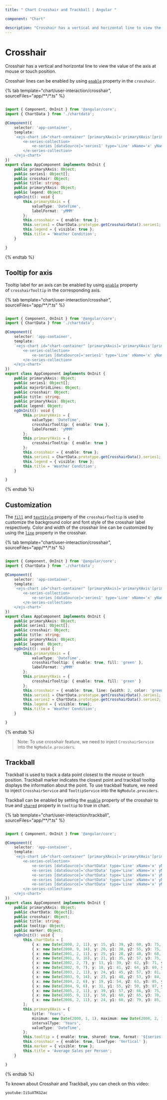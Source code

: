 ```yaml
---
title: " Chart Crosshair and Trackball | Angular "

component: "Chart"

description: "Crosshair has a vertical and horizontal line to view the value of the axis at mouse position.The trackball used to display data collections"
---
```


# Crosshair

Crosshair has a vertical and horizontal line to view the value of the axis at mouse or touch position.

Crosshair lines can be enabled by using [`enable`](../api/chart/crosshairTooltip/#enable) property in the `crosshair`.

{% tab template="chart/user-interaction/crosshair", sourceFiles="app/**/*.ts" %}

```typescript

import { Component, OnInit } from '@angular/core';
import { ChartData } from './chartdata';

@Component({
    selector: 'app-container',
    template:
    `<ejs-chart id="chart-container" [primaryXAxis]='primaryXAxis'[primaryYAxis]='primaryYAxis' [title]='title' [legendSettings]='legend' [crosshair]='crosshair'>
        <e-series-collection>
            <e-series [dataSource]='series1' type='Line' xName='x' yName='y' name='Temperature'></e-series>
        </e-series-collection>
    </ejs-chart>`
})
export class AppComponent implements OnInit {
    public primaryXAxis: Object;
    public series1: Object[];
    public crosshair: Object;
    public title: string;
    public primaryYAxis: Object;
    public legend: Object;
    ngOnInit(): void {
        this.primaryXAxis = {
            valueType: 'DateTime',
            labelFormat: 'yMMM'
        };
        this.crosshair = { enable: true };
        this.series1 = ChartData.prototype.getCrosshairData().series1;
        this.legend = { visible: true };
        this.title = 'Weather Condition';
    }

}

```

{% endtab %}

## Tooltip for axis

Tooltip label for an axis can be enabled by using [`enable`](../api/chart/crosshairTooltipModel/#enable)
property of `crosshairTooltip` in the corresponding axis.

{% tab template="chart/user-interaction/crosshair", sourceFiles="app/**/*.ts" %}

```typescript

import { Component, OnInit } from '@angular/core';
import { ChartData } from './chartdata';

@Component({
    selector: 'app-container',
    template:
    `<ejs-chart id="chart-container" [primaryXAxis]='primaryXAxis'[primaryYAxis]='primaryYAxis' [title]='title' [legendSettings]='legend' [crosshair]='crosshair'>
        <e-series-collection>
            <e-series [dataSource]='series1' type='Line' xName='x' yName='y' name='Temperature'></e-series>
        </e-series-collection>
    </ejs-chart>`
})
export class AppComponent implements OnInit {
    public primaryXAxis: Object;
    public series1: Object[];
    public majorGridLines: Object;
    public crosshair: Object;
    public title: string;
    public primaryYAxis: Object;
    public legend: Object;
    ngOnInit(): void {
        this.primaryXAxis = {
            valueType: 'DateTime',
            crosshairTooltip: { enable: true },
            labelFormat: 'yMMM'
        };
        this.primaryYAxis = {
            crosshairTooltip: { enable: true }
        };
        this.crosshair = { enable: true };
        this.series1 = ChartData.prototype.getCrosshairData().series1;
        this.legend = { visible: true };
        this.title = 'Weather Condition';
    }

}

```

{% endtab %}

## Customization

The [`fill`](../api/chart/crosshairTooltip/#fill) and [`textStyle`](../api/chart/crosshairTooltip/#textstyle)
property of the `crosshairTooltip` is used to customize the background color and font style of the crosshair label
respectively. Color and width of the crosshair line can be customized by using the
[`line`](../api/chart/crosshairTooltip/#line) property in the crosshair.

{% tab template="chart/user-interaction/crosshair", sourceFiles="app/**/*.ts" %}

```typescript

import { Component, OnInit } from '@angular/core';
import { ChartData } from './chartdata';

@Component({
    selector: 'app-container',
    template:
    `<ejs-chart id="chart-container" [primaryXAxis]='primaryXAxis'[primaryYAxis]='primaryYAxis' [title]='title' [legendSettings]='legend' [crosshair]='crosshair'>
        <e-series-collection>
            <e-series [dataSource]='series1' type='Line' xName='x' yName='y' name='Temperature'></e-series>
        </e-series-collection>
    </ejs-chart>`
})
export class AppComponent implements OnInit {
    public primaryXAxis: Object;
    public series1: Object[];
    public crosshair: Object;
    public title: string;
    public primaryYAxis: Object;
    public legend: Object;
    ngOnInit(): void {
        this.primaryXAxis = {
            valueType: 'DateTime',
            crosshairTooltip: { enable: true, fill: 'green' },
            labelFormat: 'yMMM'
        };
        this.primaryYAxis = {
            crosshairTooltip: { enable: true, fill: 'green' }
        };
        this.crosshair = { enable: true, line: {width: 2, color: 'green'}, fill: 'green' };
        this.series1 = ChartData.prototype.getCrosshairData().series1;
        this.series2 = ChartData.prototype.getCrosshairData().series2;
        this.legend = { visible: true};
        this.title = 'Weather Condition';
    }

}

```

{% endtab %}

>Note: To use crosshair feature, we need to inject `CrosshairService` into the `NgModule.providers`.

## Trackball

Trackball is used to track a data point closest to the mouse or touch position. Trackball marker indicates the
closest point and trackball tooltip displays the information about the point. To use trackball feature,
we need to inject `CrosshairService` and `TooltipService` into the `NgModule.providers`.

Trackball can be enabled by setting the [`enable`](../api/chart/crosshairTooltip/#enable) property of the crosshair to true and
[`shared`](../api/chart/tooltipSettingsModel/#shared) property in `tooltip` to true in chart.

{% tab template="chart/user-interaction/trackball", sourceFiles="app/**/*.ts" %}

```typescript

import { Component, OnInit } from '@angular/core';

@Component({
    selector: 'app-container',
    template:
    `<ejs-chart id="chart-container" [primaryXAxis]='primaryXAxis'[primaryYAxis]='primaryYAxis' [title]='title' [crosshair]='crosshair' [tooltip]='tooltip'>
        <e-series-collection>
            <e-series [dataSource]='chartData' type='Line' xName='x' yName='y' name='John' width=2 [marker]='marker'></e-series>
            <e-series [dataSource]='chartData' type='Line' xName='x' yName='y1' name='Andrew' width=2 [marker]='marker'></e-series>
            <e-series [dataSource]='chartData' type='Line' xName='x' yName='y2' name='Thomas' width=2 [marker]='marker'></e-series>
            <e-series [dataSource]='chartData' type='Line' xName='x' yName='y3' name='Mark' width=2 [marker]='marker'></e-series>
            <e-series [dataSource]='chartData' type='Line' xName='x' yName='y4' name='William' width=2 [marker]='marker'></e-series>
        </e-series-collection>
    </ejs-chart>`
})
export class AppComponent implements OnInit {
    public primaryXAxis: Object;
    public chartData: Object[];
    public crosshair: Object;
    public title: string;
    public tooltip: Object;
    public marker: Object;
    ngOnInit(): void {
        this.chartData = [
            { x: new Date(2000, 2, 11), y: 15, y1: 39, y2: 60, y3: 75, y4: 85 },
            { x: new Date(2000, 9, 14), y: 20, y1: 30, y2: 55, y3: 75, y4: 83 },
            { x: new Date(2001, 2, 11), y: 25, y1: 28, y2: 48, y3: 68, y4: 85 },
            { x: new Date(2001, 9, 16), y: 21, y1: 35, y2: 57, y3: 75, y4: 87 },
            { x: new Date(2002, 2, 7), y: 13, y1: 39, y2: 62, y3: 71, y4: 82 },
            { x: new Date(2002, 9, 7), y: 18, y1: 41, y2: 64, y3: 69, y4: 74 },
            { x: new Date(2003, 2, 11), y: 24, y1: 45, y2: 57, y3: 81, y4: 73 },
            { x: new Date(2003, 9, 14), y: 23, y1: 48, y2: 53, y3: 84, y4: 75 },
            { x: new Date(2004, 2, 6), y: 19, y1: 54, y2: 63, y3: 85, y4: 73 },
            { x: new Date(2004, 9, 6), y: 31, y1: 55, y2: 50, y3: 87, y4: 60 },
            { x: new Date(2005, 2, 11), y: 39, y1: 57, y2: 66, y3: 75, y4: 48 },
            { x: new Date(2005, 9, 11), y: 50, y1: 60, y2: 65, y3: 70, y4: 55 },
            { x: new Date(2006, 2, 11), y: 24, y1: 60, y2: 79, y3: 85, y4: 40 }
        ];
        this.primaryXAxis = {
            title: 'Years',
            minimum: new Date(2000, 1, 1), maximum: new Date(2006, 2, 11),
            intervalType: 'Years',
            valueType: 'DateTime',
        };
        this.tooltip = { enable: true, shared: true, format: '${series.name} : ${point.x} : ${point.y}' };
        this.crosshair = { enable: true, lineType: 'Vertical' };
        this.marker = { visible: true };
        this.title = 'Average Sales per Person';
    }

}

```

{% endtab %}

To known about Crosshair and Trackball, you can check on this video:

`youtube:IiSuXTKG2ac`
